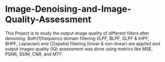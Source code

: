 # Image-Denoising-and-Image-Quality-Assessment
This Project is to study the output image quality of different filters after denoising. Both(1)frequency domain filtering (ILPF, BLPF, GLPF & IHPF, BHPF, Laplacian) and (2)spatial filtering (linear & non-linear) are applied and output images quality (IQ) assessment was done using metrics like MSE, PSNR, SSIM, CNR, and MTF. 
